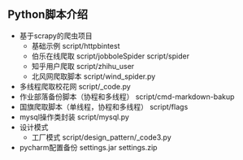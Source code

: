 ## Python脚本介绍

- 基于scrapy的爬虫项目
    - 基础示例 script/httpbintest
    - 伯乐在线爬取 script/jobboleSpider script/spider
    - 知乎用户爬取 script/zhihu_user
    - 北风网爬取脚本 script/wind_spider.py
- 多线程爬取校花网 script/_code.py
- 作业部落备份脚本（协程和多线程） script/cmd-markdown-bakup
- 国旗爬取脚本（单线程，协程和多线程） script/flags
- mysql操作类封装 script/mysql.py
- 设计模式
    - 工厂模式 script/design_pattern/_code3.py
 - pycharm配置备份 settings.jar settings.zip